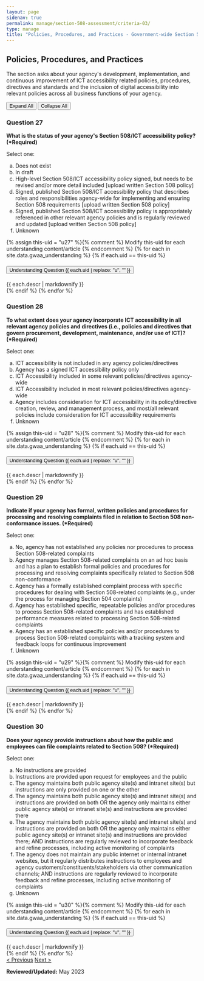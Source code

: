 ```yaml
---
layout: page
sidenav: true
permalink: manage/section-508-assessment/criteria-03/
type: manage
title: "Policies, Procedures, and Practices - Government-wide Section 508 Assessment Criteria"
---
```


<H2 id="policies-procedures-and-practices">Policies, Procedures, and Practices</H2>
<p>The section asks about your agency's development, implementation, and continuous improvement of ICT accessibility related policies, procedures, directives and standards and the inclusion of digital accessibility into relevant policies across all business functions of your agency. </p>

<!-- Expand/Collapse All "Understanding" Content -->
<div class="margin-y-3 margin-x-1">
    <button id="expand-all" class="usa-button">Expand All</button>
    <button id="collapse-all" class="usa-button">Collapse All</button>
</div>

<div class="usa-card-group">
<!-- begin insert criteria -->

<!-- Q:027-->
<div id="q27" class="usa-card tablet:grid-col-12">
    <div class="usa-card__container border-top">
        <div class="usa-card__header">
            <h3 class="usa-card__heading"> Question 27 </h3>
        </div>
        <div class="usa-card__body">
            <p><strong> What is the status of your agency's Section 508/ICT accessibility policy? (*Required) </strong>
            </p>
            <p> Select one: </p>
            <p>
            <ol type="a">
                <li>Does not exist</li>
                <li>In draft</li>
                <li>High-level Section 508/ICT accessibility policy signed, but needs to be revised and/or more detail
                    included [upload written Section 508 policy]</li>
                <li>Signed, published Section 508/ICT accessibility policy that describes roles and responsibilities
                    agency-wide for implementing and ensuring Section 508 requirements [upload written Section 508
                    policy]</li>
                <li>Signed, published Section 508/ICT accessibility policy is appropriately referenced in other relevant
                    agency policies and is regularly reviewed and updated [upload written Section 508 policy]</li>
                <li>Unknown</li>
            </ol>
            </p>
        </div>
        {% assign this-uid = "u27" %}{% comment %} Modify this-uid for each understanding content/article {% endcomment %}
        {% for each in site.data.gwaa_understanding %}
            {% if each.uid == this-uid %}
            <!-- Understanding -->
            <div class="border-top-05 border-primary margin-top-1">
                <div class="usa-accordion">
                    <h4 class="usa-accordion__heading">
                        <button
                        type="button"
                        class="usa-accordion__button understand_button padding-left-3"
                        aria-expanded="false"
                        aria-controls="{{ each.uid }}"
                        >
                        Understanding Question {{ each.uid | replace: "u", "" }}
                        </button>
                    </h4>
                    <div id="{{ each.uid }}" class="usa-accordion__content understand_content usa-prose padding-x-3 padding-y-0 bg-primary-lighter text-primary-darker border-top-05 border-primary">
                        <div class="margin-x-auto margin-y-0">
                            {{ each.descr | markdownify }}
                        </div>
                    </div>
                </div>
            </div>
            {% endif %}
        {% endfor %}
    </div>
</div>
<!-- Q:028-->
<div id="q28" class="usa-card tablet:grid-col-12">
    <div class="usa-card__container border-top">
        <div class="usa-card__header">
            <h3 class="usa-card__heading"> Question 28 </h3>
        </div>
        <div class="usa-card__body">
            <p><strong> To what extent does your agency incorporate ICT accessibility in all relevant agency policies
                    and directives (i.e., policies and directives that govern procurement, development, maintenance,
                    and/or use of ICT)? (*Required) </strong></p>
            <p> Select one: </p>
            <p>
            <ol type="a">
                <li>ICT accessibility is not included in any agency policies/directives</li>
                <li>Agency has a signed ICT accessibility policy only</li>
                <li>ICT Accessibility included in some relevant policies/directives agency-wide</li>
                <li>ICT Accessibility included in most relevant policies/directives agency-wide</li>
                <li>Agency includes consideration for ICT accessibility in its policy/directive creation, review, and
                    management process, and most/all relevant policies include consideration for ICT accessibility
                    requirements</li>
                <li>Unknown</li>
            </ol>
            </p>
        </div>
        {% assign this-uid = "u28" %}{% comment %} Modify this-uid for each understanding content/article {% endcomment %}
        {% for each in site.data.gwaa_understanding %}
            {% if each.uid == this-uid %}
            <!-- Understanding -->
            <div class="border-top-05 border-primary margin-top-1">
                <div class="usa-accordion">
                    <h4 class="usa-accordion__heading">
                        <button
                        type="button"
                        class="usa-accordion__button understand_button padding-left-3"
                        aria-expanded="false"
                        aria-controls="{{ each.uid }}"
                        >
                        Understanding Question {{ each.uid | replace: "u", "" }}
                        </button>
                    </h4>
                    <div id="{{ each.uid }}" class="usa-accordion__content understand_content usa-prose padding-x-3 padding-y-0 bg-primary-lighter text-primary-darker border-top-05 border-primary">
                        <div class="margin-x-auto margin-y-0">
                            {{ each.descr | markdownify }}
                        </div>
                    </div>
                </div>
            </div>
            {% endif %}
        {% endfor %}
    </div>
</div>
<!-- Q:029-->
<div id="q29" class="usa-card tablet:grid-col-12">
    <div class="usa-card__container border-top">
        <div class="usa-card__header">
            <h3 class="usa-card__heading"> Question 29 </h3>
        </div>
        <div class="usa-card__body">
            <p><strong> Indicate if your agency has formal, written policies and procedures for processing and resolving
                    complaints filed in relation to Section 508 non-conformance issues. (*Required) </strong></p>
            <p> Select one: </p>
            <p>
            <ol type="a">
                <li>No, agency has not established any policies nor procedures to process Section 508-related complaints
                </li>
                <li>Agency manages Section 508-related complaints on an ad hoc basis and has a plan to establish formal
                    policies and procedures for processing and resolving complaints specifically related to Section 508
                    non-conformance</li>
                <li>Agency has a formally established complaint process with specific procedures for dealing with
                    Section 508-related complaints (e.g., under the process for managing Section 504 complaints)</li>
                <li>Agency has established specific, repeatable policies and/or procedures to process Section
                    508-related complaints and has established performance measures related to processing Section
                    508-related complaints</li>
                <li>Agency has an established specific policies and/or procedures to process Section 508-related
                    complaints with a tracking system and feedback loops for continuous improvement</li>
                <li>Unknown</li>
            </ol>
            </p>
        </div>
        {% assign this-uid = "u29" %}{% comment %} Modify this-uid for each understanding content/article {% endcomment %}
        {% for each in site.data.gwaa_understanding %}
            {% if each.uid == this-uid %}
            <!-- Understanding -->
            <div class="border-top-05 border-primary margin-top-1">
                <div class="usa-accordion">
                    <h4 class="usa-accordion__heading">
                        <button
                        type="button"
                        class="usa-accordion__button understand_button padding-left-3"
                        aria-expanded="false"
                        aria-controls="{{ each.uid }}"
                        >
                        Understanding Question {{ each.uid | replace: "u", "" }}
                        </button>
                    </h4>
                    <div id="{{ each.uid }}" class="usa-accordion__content understand_content usa-prose padding-x-3 padding-y-0 bg-primary-lighter text-primary-darker border-top-05 border-primary">
                        <div class="margin-x-auto margin-y-0">
                            {{ each.descr | markdownify }}
                        </div>
                    </div>
                </div>
            </div>
            {% endif %}
        {% endfor %}
    </div>
</div>
<!-- Q:030-->
<div id="q30" class="usa-card tablet:grid-col-12">
    <div class="usa-card__container border-top">
        <div class="usa-card__header">
            <h3 class="usa-card__heading"> Question 30 </h3>
        </div>
        <div class="usa-card__body">
            <p><strong> Does your agency provide instructions about how the public and employees can file complaints
                    related to Section 508? (*Required) </strong></p>
            <p> Select one: </p>
            <p>
            <ol type="a">
                <li>No instructions are provided</li>
                <li>Instructions are provided upon request for employees and the public</li>
                <li>The agency maintains both public agency site(s) and intranet site(s) but instructions are only
                    provided on one or the other</li>
                <li>The agency maintains both public agency site(s) and intranet site(s) and instructions are provided
                    on both OR the agency only maintains either public agency site(s) or intranet site(s) and
                    instructions are provided there</li>
                <li>The agency maintains both public agency site(s) and intranet site(s) and instructions are provided
                    on both OR the agency only maintains either public agency site(s) or intranet site(s) and
                    instructions are provided there; AND instructions are regularly reviewed to incorporate feedback and
                    refine processes, including active monitoring of complaints</li>
                <li> The agency does not maintain any public internet or internal intranet websites, but it regularly
                    distributes instructions to employees and agency customers/constituents/stakeholders via other
                    communication channels; AND instructions are regularly reviewed to incorporate feedback and refine
                    processes, including active monitoring of complaints</li>
                <li>Unknown</li>
            </ol>
            </p>
        </div>
        {% assign this-uid = "u30" %}{% comment %} Modify this-uid for each understanding content/article {% endcomment %}
        {% for each in site.data.gwaa_understanding %}
            {% if each.uid == this-uid %}
            <!-- Understanding -->
            <div class="border-top-05 border-primary margin-top-1">
                <div class="usa-accordion">
                    <h4 class="usa-accordion__heading">
                        <button
                        type="button"
                        class="usa-accordion__button understand_button padding-left-3"
                        aria-expanded="false"
                        aria-controls="{{ each.uid }}"
                        >
                        Understanding Question {{ each.uid | replace: "u", "" }}
                        </button>
                    </h4>
                    <div id="{{ each.uid }}" class="usa-accordion__content understand_content usa-prose padding-x-3 padding-y-0 bg-primary-lighter text-primary-darker border-top-05 border-primary">
                        <div class="margin-x-auto margin-y-0">
                            {{ each.descr | markdownify }}
                        </div>
                    </div>
                </div>
            </div>
            {% endif %}
        {% endfor %}
    </div>
</div>

<!-- end insert criteria -->
</div>

<div id="prev-next-section">
    <a class="prev-page" title="Go to previous page" href="{{site.baseurl}}/manage/section-508-assessment/criteria-02/"> < Previous</a>
    <a class="prev-page" title="Go to next page" href="{{site.baseurl}}/manage/section-508-assessment/criteria-04/"> Next > </a>
</div>

**Reviewed/Updated:** May 2023

<!-- Expand/Collapse All Understanding Content script -->
<script>
    $("#expand-all").on("click", function (){
        $(".understand_button").attr("aria-expanded", "true");
        $(".understand_content").removeAttr("hidden");
    });
    $("#collapse-all").on("click", function (){
        $(".understand_button").attr("aria-expanded", "false");
        $(".understand_content").attr("hidden","");
    });
</script>

<!-- Unhide hash/anchor from external url -->
<script>
    $(function(){
        var window_hash = window.location.hash;
        if ($(window_hash).hasClass("usa-card")){
            let u_hash = window_hash.replace("q", "u");
            $(u_hash).removeAttr("hidden");
            $(u_hash).prev().attr("aria-expanded", "true");
        }
    });
</script>